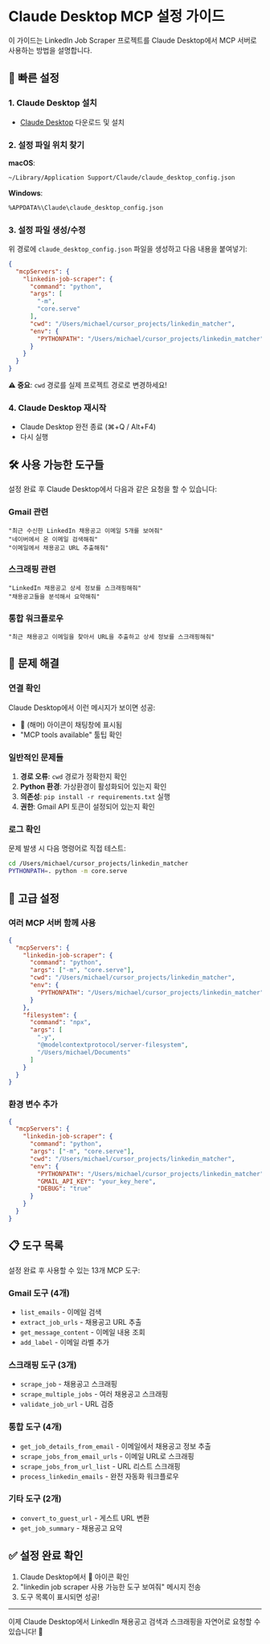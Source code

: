# Claude Desktop MCP 설정 가이드

이 가이드는 LinkedIn Job Scraper 프로젝트를 Claude Desktop에서 MCP 서버로 사용하는 방법을 설명합니다.

## 🚀 빠른 설정

### 1. Claude Desktop 설치
- [Claude Desktop](https://claude.ai/download) 다운로드 및 설치

### 2. 설정 파일 위치 찾기
**macOS**:
```bash
~/Library/Application Support/Claude/claude_desktop_config.json
```

**Windows**:
```bash
%APPDATA%\Claude\claude_desktop_config.json
```

### 3. 설정 파일 생성/수정
위 경로에 `claude_desktop_config.json` 파일을 생성하고 다음 내용을 붙여넣기:

```json
{
  "mcpServers": {
    "linkedin-job-scraper": {
      "command": "python",
      "args": [
        "-m",
        "core.serve"
      ],
      "cwd": "/Users/michael/cursor_projects/linkedin_matcher",
      "env": {
        "PYTHONPATH": "/Users/michael/cursor_projects/linkedin_matcher"
      }
    }
  }
}
```

**⚠️ 중요**: `cwd` 경로를 실제 프로젝트 경로로 변경하세요!

### 4. Claude Desktop 재시작
- Claude Desktop 완전 종료 (⌘+Q / Alt+F4)
- 다시 실행

## 🛠️ 사용 가능한 도구들

설정 완료 후 Claude Desktop에서 다음과 같은 요청을 할 수 있습니다:

### Gmail 관련
```
"최근 수신한 LinkedIn 채용공고 이메일 5개를 보여줘"
"네이버에서 온 이메일 검색해줘"
"이메일에서 채용공고 URL 추출해줘"
```

### 스크래핑 관련
```
"LinkedIn 채용공고 상세 정보를 스크래핑해줘"
"채용공고들을 분석해서 요약해줘"
```

### 통합 워크플로우
```
"최근 채용공고 이메일을 찾아서 URL을 추출하고 상세 정보를 스크래핑해줘"
```

## 🔧 문제 해결

### 연결 확인
Claude Desktop에서 이런 메시지가 보이면 성공:
- 🔨 (해머) 아이콘이 채팅창에 표시됨
- "MCP tools available" 툴팁 확인

### 일반적인 문제들
1. **경로 오류**: `cwd` 경로가 정확한지 확인
2. **Python 환경**: 가상환경이 활성화되어 있는지 확인
3. **의존성**: `pip install -r requirements.txt` 실행
4. **권한**: Gmail API 토큰이 설정되어 있는지 확인

### 로그 확인
문제 발생 시 다음 명령어로 직접 테스트:
```bash
cd /Users/michael/cursor_projects/linkedin_matcher
PYTHONPATH=. python -m core.serve
```

## 🎯 고급 설정

### 여러 MCP 서버 함께 사용
```json
{
  "mcpServers": {
    "linkedin-job-scraper": {
      "command": "python",
      "args": ["-m", "core.serve"],
      "cwd": "/Users/michael/cursor_projects/linkedin_matcher",
      "env": {
        "PYTHONPATH": "/Users/michael/cursor_projects/linkedin_matcher"
      }
    },
    "filesystem": {
      "command": "npx",
      "args": [
        "-y",
        "@modelcontextprotocol/server-filesystem",
        "/Users/michael/Documents"
      ]
    }
  }
}
```

### 환경 변수 추가
```json
{
  "mcpServers": {
    "linkedin-job-scraper": {
      "command": "python",
      "args": ["-m", "core.serve"],
      "cwd": "/Users/michael/cursor_projects/linkedin_matcher",
      "env": {
        "PYTHONPATH": "/Users/michael/cursor_projects/linkedin_matcher",
        "GMAIL_API_KEY": "your_key_here",
        "DEBUG": "true"
      }
    }
  }
}
```

## 📋 도구 목록

설정 완료 후 사용할 수 있는 13개 MCP 도구:

### Gmail 도구 (4개)
- `list_emails` - 이메일 검색
- `extract_job_urls` - 채용공고 URL 추출  
- `get_message_content` - 이메일 내용 조회
- `add_label` - 이메일 라벨 추가

### 스크래핑 도구 (3개)  
- `scrape_job` - 채용공고 스크래핑
- `scrape_multiple_jobs` - 여러 채용공고 스크래핑
- `validate_job_url` - URL 검증

### 통합 도구 (4개)
- `get_job_details_from_email` - 이메일에서 채용공고 정보 추출
- `scrape_jobs_from_email_urls` - 이메일 URL로 스크래핑  
- `scrape_jobs_from_url_list` - URL 리스트 스크래핑
- `process_linkedin_emails` - 완전 자동화 워크플로우

### 기타 도구 (2개)
- `convert_to_guest_url` - 게스트 URL 변환
- `get_job_summary` - 채용공고 요약

## ✅ 설정 완료 확인

1. Claude Desktop에서 🔨 아이콘 확인
2. "linkedin job scraper 사용 가능한 도구 보여줘" 메시지 전송
3. 도구 목록이 표시되면 성공!

---

이제 Claude Desktop에서 LinkedIn 채용공고 검색과 스크래핑을 자연어로 요청할 수 있습니다! 🎉 